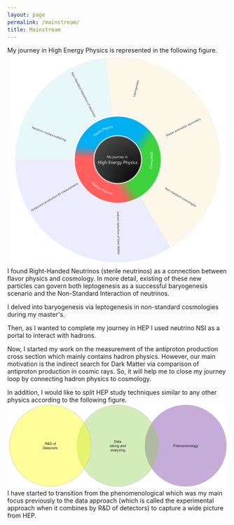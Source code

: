 ```yaml
---
layout: page
permalink: /mainstream/
title: Mainstream
---
```


My journey in High Energy Physics is represented in the following figure. 
![Image](/assets/img/topics.png)
I found Right-Handed Neutrinos (sterile neutrinos) as a connection between flavor physics and cosmology. In more detail, existing of these new particles can govern both leptogenesis as a successful baryogenesis scenario and the Non-Standard Interaction of neutrinos. 

I delved into baryogenesis via leptogenesis in non-standard cosmologies during my master's.

Then, as I wanted to complete my journey in HEP I used neutrino NSI as a portal to interact with hadrons.

Now, I started my work on the measurement of the antiproton production cross section which mainly contains hadron physics. However, our main motivation is the indirect search for Dark Matter via comparison of antiproton production in cosmic rays. So, it will help me to close my journey loop by connecting hadron physics to cosmology.

In addition, I would like to split HEP study techniques similar to any other physics according to the following figure. 
![Image](/assets/img/fields.png)
I have started to transition from the phenomenological which was my main focus previously to the data approach (which is called the experimental approach when it combines by R\&D of detectors) to capture a wide picture from HEP.
